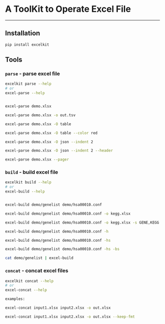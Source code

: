 # A ToolKit to Operate Excel File
---

## Installation
```
pip install excelkit
```

## Tools
### **`parse`** - parse excel file
```bash
excelkit parse --help
# or
excel-parse --help


excel-parse demo.xlsx

excel-parse demo.xlsx -o out.tsv

excel-parse demo.xlsx -O table

excel-parse demo.xlsx -O table --color red

excel-parse demo.xlsx -O json --indent 2

excel-parse demo.xlsx -O json --indent 2 --header

excel-parse demo.xlsx --pager 
```


### **`build`** - build excel file
```bash
excelkit build --help
# or
excel-build --help


excel-build demo/genelist demo/hsa00010.conf

excel-build demo/genelist demo/hsa00010.conf -o kegg.xlsx

excel-build demo/genelist demo/hsa00010.conf -o kegg.xlsx -s GENE,KEGG

excel-build demo/genelist demo/hsa00010.conf -h

excel-build demo/genelist demo/hsa00010.conf -hs

excel-build demo/genelist demo/hsa00010.conf -hs -bs

cat demo/genelist | excel-build
```

### **`concat`** - concat excel files
```bash
excelkit concat --help
# or
excel-concat --help

examples:

excel-concat input1.xlsx input2.xlsx -o out.xlsx

excel-concat input1.xlsx input2.xlsx -o out.xlsx --keep-fmt
```
